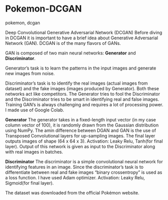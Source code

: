 # Pokemon-DCGAN
pokemon, dcgan

Deep Convolutional Generative Adversarial Network (DCGAN)
Before diving in DCGAN it is important to have a brief idea about Generative Adversarial Network (GAN). 
DCGAN is of the many flavors of GANs.

GAN is composed of two main neural networks: **Generator** and **Discriminator**. 

Generator’s task is to learn the patterns in the input images and generate new images from noise.

Discriminator’s task is to identify the real images (actual images from dataset) and the fake images (images produced by Generator).
Both these networks act like competitors. The Generator tries to fool the Discriminator and the Discriminator tries to be smart in identifying real and false images.
Training GAN’s is always challenging and requires a lot of processing power. I made use of Google Colab.

**Generator**
 The generator takes in a fixed-length input vector (in my case column vector of 100), it is randomly drawn from the Gaussian distribution using NumPy. The amin difference between DGAN and GAN is the use of Transposed Convolutional layers for up-sampling images. The final layer outputs images of shape (64 x 64 x 3). Activation: Leaky Relu, Tanh(for final layer). Output of this network is given as input to the Discriminator along with real images in batches. 
 
**Discriminator**
The discriminator is a simple convolutional neural network for identifying features in an image. Since the discriminator’s task is to differentiate between real and fake images “binary crossentropy” is used as a loss function. I have used Adam optimizer. Activation: Leaky Relu, Sigmoid(for final layer).

The dataset was downloaded from the official Pokémon website.

   
